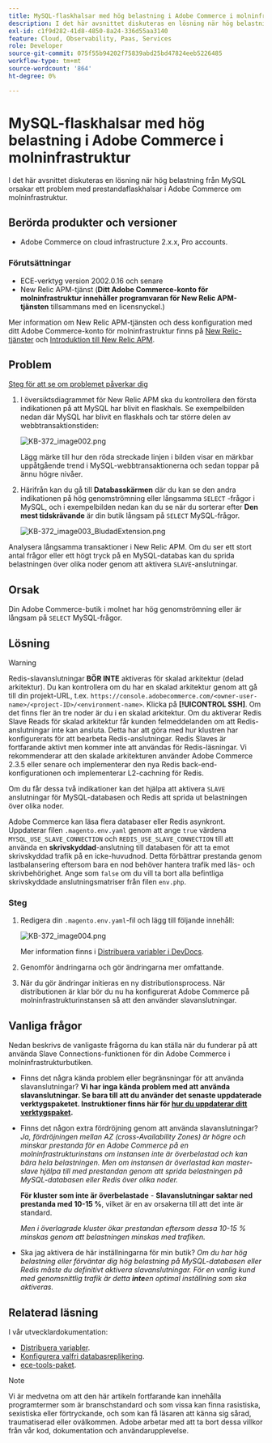 ```yaml
---
title: MySQL-flaskhalsar med hög belastning i Adobe Commerce i molninfrastruktur
description: I det här avsnittet diskuteras en lösning när hög belastning från MySQL orsakar ett problem med prestandaflaskhalsar i Adobe Commerce om molninfrastruktur.
exl-id: c1f9d282-41d8-4850-8a24-336d55aa3140
feature: Cloud, Observability, Paas, Services
role: Developer
source-git-commit: 075f55b94202f75839abd25bd47824eeb5226485
workflow-type: tm+mt
source-wordcount: '864'
ht-degree: 0%

---
```


# MySQL-flaskhalsar med hög belastning i Adobe Commerce i molninfrastruktur

I det här avsnittet diskuteras en lösning när hög belastning från MySQL orsakar ett problem med prestandaflaskhalsar i Adobe Commerce om molninfrastruktur.

## Berörda produkter och versioner

* Adobe Commerce on cloud infrastructure 2.x.x, Pro accounts.

### Förutsättningar

* ECE-verktyg version 2002.0.16 och senare
* New Relic APM-tjänst (**Ditt Adobe Commerce-konto för molninfrastruktur innehåller programvaran för New Relic APM-tjänsten** tillsammans med en licensnyckel.)

Mer information om New Relic APM-tjänsten och dess konfiguration med ditt Adobe Commerce-konto för molninfrastruktur finns på [New Relic-tjänster](https://devdocs.magento.com/guides/v2.3/cloud/project/new-relic.html) och [Introduktion till New Relic APM](https://docs.newrelic.com/docs/apm/new-relic-apm/getting-started/introduction-apm/).

## Problem

<u>Steg för att se om problemet påverkar dig</u>

1. I översiktsdiagrammet för New Relic APM ska du kontrollera den första indikationen på att MySQL har blivit en flaskhals. Se exempelbilden nedan där MySQL har blivit en flaskhals och tar större delen av webbtransaktionstiden:

   ![KB-372_image002.png](assets/KB-372_image002.png)

   Lägg märke till hur den röda streckade linjen i bilden visar en märkbar uppåtgående trend i MySQL-webbtransaktionerna och sedan toppar på ännu högre nivåer.
1. Härifrån kan du gå till **Databasskärmen** där du kan se den andra indikationen på hög genomströmning eller långsamma `SELECT` -frågor i MySQL, och i exempelbilden nedan kan du se när du sorterar efter **Den mest tidskrävande** är din butik långsam på `SELECT` MySQL-frågor.

   ![KB-372_image003_BludadExtension.png](assets/KB-372_image003_BlurredExtension.png)

Analysera långsamma transaktioner i New Relic APM. Om du ser ett stort antal frågor eller ett högt tryck på en MySQL-databas kan du sprida belastningen över olika noder genom att aktivera `SLAVE`-anslutningar.

## Orsak

Din Adobe Commerce-butik i molnet har hög genomströmning eller är långsam på `SELECT` MySQL-frågor.

## Lösning

>[!WARNING]
>
>Redis-slavanslutningar **BÖR INTE** aktiveras för skalad arkitektur (delad arkitektur). Du kan kontrollera om du har en skalad arkitektur genom att gå till din projekt-URL, t.ex. `https://console.adobecommerce.com/<owner-user-name>/<project-ID>/<environment-name>`. Klicka på **[!UICONTROL SSH]**. Om det finns fler än tre noder är du i en skalad arkitektur. Om du aktiverar Redis Slave Reads för skalad arkitektur får kunden felmeddelanden om att Redis-anslutningar inte kan ansluta. Detta har att göra med hur klustren har konfigurerats för att bearbeta Redis-anslutningar. Redis Slaves är fortfarande aktivt men kommer inte att användas för Redis-läsningar. Vi rekommenderar att den skalade arkitekturen använder Adobe Commerce 2.3.5 eller senare och implementerar den nya Redis back-end-konfigurationen och implementerar L2-cachning för Redis.

Om du får dessa två indikationer kan det hjälpa att aktivera `SLAVE` anslutningar för MySQL-databasen och Redis att sprida ut belastningen över olika noder.

Adobe Commerce kan läsa flera databaser eller Redis asynkront. Uppdaterar filen `.magento.env.yaml` genom att ange `true` värdena `MYSQL_USE_SLAVE_CONNECTION` och `REDIS_USE_SLAVE_CONNECTION` till att använda en **skrivskyddad**-anslutning till databasen för att ta emot skrivskyddad trafik på en icke-huvudnod. Detta förbättrar prestanda genom lastbalansering eftersom bara en nod behöver hantera trafik med läs- och skrivbehörighet. Ange som `false` om du vill ta bort alla befintliga skrivskyddade anslutningsmatriser från filen `env.php`.

### Steg

1. Redigera din `.magento.env.yaml`-fil och lägg till följande innehåll:

   ![KB-372_image004.png](assets/KB-372_image004.png)

   Mer information finns i [Distribuera variabler i DevDocs](https://devdocs.magento.com/cloud/env/variables-deploy.html#mysql_use_slave_connection).

1. Genomför ändringarna och gör ändringarna mer omfattande.
1. När du gör ändringar initieras en ny distributionsprocess. När distributionen är klar bör du nu ha konfigurerat Adobe Commerce på molninfrastrukturinstansen så att den använder slavanslutningar.

## Vanliga frågor

Nedan beskrivs de vanligaste frågorna du kan ställa när du funderar på att använda Slave Connections-funktionen för din Adobe Commerce i molninfrastrukturbutiken.

* Finns det några kända problem eller begränsningar för att använda slavanslutningar? **Vi har inga kända problem med att använda slavanslutningar. Se bara till att du använder det senaste uppdaterade verktygspaketet. Instruktioner finns här för [hur du uppdaterar ditt verktygspaket](https://devdocs.magento.com/cloud/project/ece-tools-update.html).**
* Finns det någon extra fördröjning genom att använda slavanslutningar? *Ja, fördröjningen mellan AZ (cross-Availability Zones) är högre och minskar prestanda för en Adobe Commerce på en molninfrastrukturinstans om instansen inte är överbelastad och kan bära hela belastningen. Men om instansen är överlastad kan master-slave hjälpa till med prestandan genom att sprida belastningen på MySQL-databasen eller Redis över olika noder.*

  **För kluster som inte är överbelastade** - **Slavanslutningar saktar ned prestanda med 10-15 %**, vilket är en av orsakerna till att det inte är standard.

  *Men i överlagrade kluster ökar prestandan eftersom dessa 10-15 % minskas genom att belastningen minskas med trafiken.*
* Ska jag aktivera de här inställningarna för min butik? *Om du har hög belastning eller förväntar dig hög belastning på MySQL-databasen eller Redis måste du definitivt aktivera slavanslutningar. För en vanlig kund med genomsnittlig trafik är detta **inte**en optimal inställning som ska aktiveras.*

## Relaterad läsning

I vår utvecklardokumentation:

* [Distribuera variabler](https://devdocs.magento.com/cloud/env/variables-deploy.html).
* [Konfigurera valfri databasreplikering](https://devdocs.magento.com/guides/v2.3/config-guide/multi-master/multi-master_slavedb.html).
* [ece-tools-paket](https://devdocs.magento.com/cloud/reference/ece-tools-reference.html).

>[!NOTE]
>
>Vi är medvetna om att den här artikeln fortfarande kan innehålla programtermer som är branschstandard och som vissa kan finna rasistiska, sexistiska eller förtryckande, och som kan få läsaren att känna sig sårad, traumatiserad eller ovälkommen. Adobe arbetar med att ta bort dessa villkor från vår kod, dokumentation och användarupplevelse.
